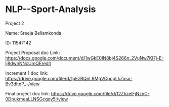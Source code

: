 # NLP--Sport-Analysis
Project 2

Name: Sreeja Bellamkonda

ID: 11547142

Project Proposal doc Link: https://docs.google.com/document/d/1wGkE0IN8bj4S266n_2VuNw7KI7j-E-lj8dwnNNcUmQE/edit

Increment 1 doc link: https://drive.google.com/file/d/1pEzBQnL9MgVCpcpLkZxsu-Bv3dltnP_-/view

Final project doc link: https://drive.google.com/file/d/12ZkzelFjNznC-0DpukmeaLLNSGcgoy5I/view
